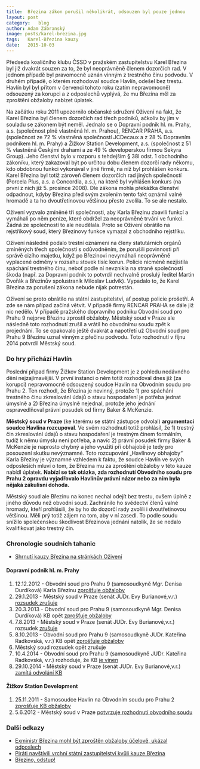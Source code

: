 ```yaml
---
title:	Březina zákon porušil několikrát, odsouzen byl pouze jednou
layout:	post
category:	blog
author:	Adam Zábranský
image: posts/karel-brezina.jpg
tags:	Karel-Březina kauzy
date:	2015-10-03
---
```


Předseda koaličního klubu ČSSD v pražském zastupitelstvu Karel Březina byl již dvakrát souzen za to, že byl neoprávněně členem dozorčích rad. V jednom případě byl pravomocně uznán vinným z trestného činu podvodu. V druhém případě, o kterém rozhodoval soudce Havlín, odešel bez trestu. Havlín byl byl přitom v červenci tohoto roku (zatím nepravomocně) odsouzený za korupci a z odposlechů vyplývá, že mu Březina měl za zproštění obžaloby nabízet úplatek.

Na začátku roku 2011 upozornilo občanské sdružení Oživení na fakt, že Karel Březina byl členem dozorčích rad třech podniků, ačkoliv by jím v souladu se zákonem být neměl. Jednalo se o Dopravní podnik hl. m. Prahy, a.s. (společnost plně vlastněná hl. m. Prahou), RENCAR PRAHA, a.s. (společnost ze 72 % vlastněná společností JCDecaux a z 28 % Dopravním podnikem hl. m. Prahy) a Žižkov Station Development, a.s. (společnost z 51 % vlastněná Českými drahami a ze 49 % developerskou firmou Sekyra Group). Jeho členství bylo v rozporu s tehdejším § 38l odst. 1 obchodního zákoníku, který zakazoval být po určitou dobu členem dozorčí rady někomu, kdo obdobnou funkci vykonával v jiné firmě, na níž byl prohlášen konkurs. Karel Březina byl totiž zároveň členem dozorčích rad jiných společností (Porcela Plus, a.s. a Concordia, a.s.), na které byl vyhlášen konkurs (na první z nich již 5. prosince 2008). Dle zákona mohla překážka členství odpadnout, kdyby Březina před svým zvolením tento fakt oznámil valné hromadě a ta ho dvoutřetinovou většinou přesto zvolila. To se ale nestalo.

Oživení vyzvalo zmíněné tři společnosti, aby Karla Březinu zbavili funkcí a vymáhali po něm peníze, které obdržel za neoprávněné trvání ve funkci. Žádná ze společností to ale neudělala. Proto se Oživení obrátilo na rejstříkový soud, který Březinovy funkce vymazal z obchodního rejstříku.

Oživení následně podalo trestní oznámení na členy statutárních orgánů zmíněných třech společností s odůvodněním, že porušili povinnosti při správě cizího majetku, když po Březinovi nevymáhali neoprávněně vyplacené odměny v rozsahu stovek tisíc korun. Policie nicméně nezjistila spáchání trestného činu, neboť podle ní nevznikla na straně společností škoda (např. za Dopravní podnik to potvrdil nechvalně proslulý ředitel Martin Dvořák a Březinův spolustraník Miloslav Ludvík). Vypadalo to, že Karel Březina za porušení zákona nebude nijak potrestán.

Oživení se proto obrátilo na státní zastupitelství, ať postup policie prošetří. A zde se nám případ začíná větvit. V případě firmy RENCAR PRAHA se dále již nic nedělo. V případě pražského dopravního podniku Obvodní soud pro Prahu 9 nejprve Březinu zprostil obžaloby. Městský soud v Praze ale následně toto rozhodnutí zrušil a vrátil ho obvodnímu soudu zpět k projednání. To se opakovalo ještě dvakrát a napotřetí už Obvodní soud pro Prahu 9 Březinu uznal vinným z přečinu podvodu. Toto rozhodnutí v říjnu 2014 potvrdil Městský soud.

### Do hry přichází Havlín

Poslední případ firmy Žižkov Station Development je z pohledu nedávného dění nejzajímavější. V první instanci o něm totiž rozhodoval dnes již (za korupci) nepravomocně odsouzený soudce Havlín na Obvodním soudu pro Prahu 2. Ten rozhodl, že Březina je nevinný, protože 1) pro spáchání trestného činu zkreslování údajů o stavu hospodaření je potřeba jednat úmyslně a 2) Březina úmyslně nejednal, protože jeho jednání ospravedlňoval právní posudek od firmy Baker & McKenzie.

**Městský soud v Praze** (ke kterému se státní zástupce odvolal) **argumentaci soudce Havlína rozcupoval**. Ve svém rozhodnutí totiž prohlásil, že 1) trestný čin zkreslování údajů o stavu hospodaření je trestným činem formálním, tudíž k němu úmyslu není potřeba, a navíc 2) právní posudek firmy Baker & McKenzie je naprosto chybný a jeho využití při obhajobě je tedy pro posouzení skutku nevýznamné. Toto rozcupování „Havlínovy obhajoby“ Karla Březiny je významné vzhledem k faktu, že soudce Havlín ve svých odposleších mluví o tom, že Březina mu za zproštění obžaloby v této kauze nabídl úplatek. **Nabízí se tak otázka, zda rozhodnutí Obvodního soudu pro Prahu 2 opravdu vyjadřovalo Havlínův právní názor nebo za ním byla nějaká zákulisní dohoda.**

Městský soud ale Březinu na konec nechal odejít bez trestu, ovšem úplně z jiného důvodu než obvodní soud. Zachránilo ho svědectví členů valné hromady, kteří prohlásili, že by ho do dozorčí rady zvolili i dvoutřetinovou většinou. Měli prý totiž zájem na tom, aby v ní zasedl. To podle soudu snížilo společenskou škodlivost Březinova jednání natolik, že se nedalo kvalifikovat jako trestný čin.

### Chronologie soudních tahanic
- [Shrnutí kauzy Březina na stránkách Oživení](http://www.bezkorupce.cz/blog/2014/10/29/karel-brezina-odsouzen-kauza-odmeny-za-vykon-funkce/)

#### Dopravní podnik hl. m. Prahy

1. 12.12.2012 - Obvodní soud pro Prahu 9 (samosoudkyně Mgr. Denisa Durdíková) Karla Březinu [zprošťuje obžaloby](http://www.bezkorupce.cz/wp-content/uploads/2013/02/OS-P9-zprosteni-brezina.pdf)
2. 29.1.2013 - Městský soud v Praze (senát JUDr. Evy Burianové,v.r.) [rozsudek zrušuje](http://www.bezkorupce.cz/wp-content/uploads/2013/02/M-Brezina-2013_01_29.pdf)
3. 20.3.2013 - Obvodní soud pro Prahu 9 (samosoudkyně Mgr. Denisa Durdíková) KB opět [zprošťuje obžaloby](http://www.bezkorupce.cz/wp-content/uploads/2013/04/rozsudek-Brezina-brezen-2013.pdf)
4. 7.8.2013 - Městský soud v Praze (senát JUDr. Evy Burianové,v.r.) rozsudek [zrušuje](http://www.bezkorupce.cz/wp-content/uploads/2013/09/Brezina-odvolaci-soud-II.pdf)
5. 8.10.2013 - Obvodní soud pro Prahu 9 (samosoudkyně JUDr. Kateřina Radkovská, v.r.) KB opět [zprošťuje obžaloby](http://www.bezkorupce.cz/wp-content/uploads/2013/11/rozsudek-KB-10_2013.pdf)
6. Městský soud rozsudek opět zrušuje
7. 10.4.2014 - Obvodní soud pro Prahu 9 (samosoudkyně JUDr. Kateřina Radkovská, v.r.) rozhoduje, že KB [je vinen](http://www.bezkorupce.cz/wp-content/uploads/2014/06/Brezina-OS-P9-10.4.2014-vinen.pdf)
8. 29.10.2014 - Městský soud v Praze (senát JUDr. Evy Burianové,v.r.) [zamítá odvolání KB](http://www.bezkorupce.cz/wp-content/uploads/2014/08/rozsudek2.pdf)

#### Žižkov Station Development

1. 25.11.2011 - Samosoudce Havlín na Obvodním soudu pro Prahu 2 [zprošťuje KB obžaloby](https://github.com/pirati-cz/KlubPraha/blob/master/spisy/2015/119-brezinuv-rozsudek-praha2/2-odpoved/rozsudek.PDF)
2. 5.6.2012 - Městský soud v Praze [potvrzuje rozhodnutí obvodního soudu](https://github.com/pirati-cz/KlubPraha/blob/master/spisy/2015/120-brezinuv-rozsudek-praha/2-odpoved/303981874_0_9_To_49_-_2012.pdf)

### Další odkazy
- [Exministr Březina mohl být zproštěn obžaloby účelově, ukázal odposlech](http://www.respekt.cz/tydenik/2015/32/musime-si-pomahat)
- [Piráti navštívili vrchní státní zastupitelství kvůli kauze Březina](https://praha.pirati.cz/kauza-brezina.html)
- [Březino, odstup!](https://praha.pirati.cz/karel-brezina.html)


